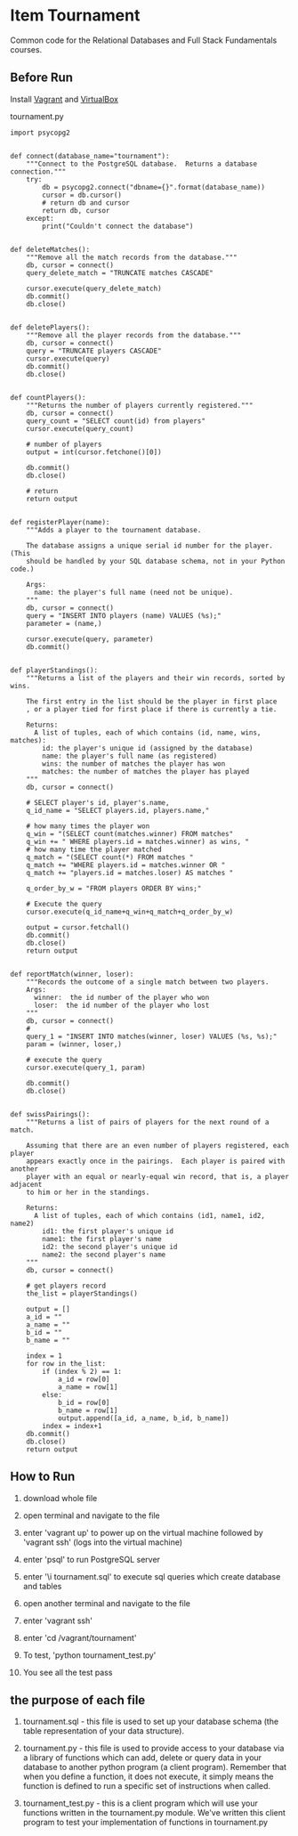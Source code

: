# Item Tournament
Common code for the Relational Databases and Full Stack Fundamentals courses. 

## Before Run
Install [Vagrant](https://www.vagrantup.com/) and [VirtualBox](https://www.virtualbox.org/)

tournament.py
```
import psycopg2


def connect(database_name="tournament"):
    """Connect to the PostgreSQL database.  Returns a database connection."""
    try:
        db = psycopg2.connect("dbname={}".format(database_name))
        cursor = db.cursor()
        # return db and cursor
        return db, cursor
    except:
        print("Couldn't connect the database")


def deleteMatches():
    """Remove all the match records from the database."""
    db, cursor = connect()
    query_delete_match = "TRUNCATE matches CASCADE"

    cursor.execute(query_delete_match)
    db.commit()
    db.close()


def deletePlayers():
    """Remove all the player records from the database."""
    db, cursor = connect()
    query = "TRUNCATE players CASCADE"
    cursor.execute(query)
    db.commit()
    db.close()


def countPlayers():
    """Returns the number of players currently registered."""
    db, cursor = connect()
    query_count = "SELECT count(id) from players"
    cursor.execute(query_count)

    # number of players
    output = int(cursor.fetchone()[0])

    db.commit()
    db.close()

    # return
    return output


def registerPlayer(name):
    """Adds a player to the tournament database.

    The database assigns a unique serial id number for the player.  (This
    should be handled by your SQL database schema, not in your Python code.)

    Args:
      name: the player's full name (need not be unique).
    """
    db, cursor = connect()
    query = "INSERT INTO players (name) VALUES (%s);"
    parameter = (name,)

    cursor.execute(query, parameter)
    db.commit()


def playerStandings():
    """Returns a list of the players and their win records, sorted by wins.

    The first entry in the list should be the player in first place
    , or a player tied for first place if there is currently a tie.

    Returns:
      A list of tuples, each of which contains (id, name, wins, matches):
        id: the player's unique id (assigned by the database)
        name: the player's full name (as registered)
        wins: the number of matches the player has won
        matches: the number of matches the player has played
    """
    db, cursor = connect()

    # SELECT player's id, player's.name,
    q_id_name = "SELECT players.id, players.name,"

    # how many times the player won
    q_win = "(SELECT count(matches.winner) FROM matches"
    q_win += " WHERE players.id = matches.winner) as wins, "
    # how many time the player matched
    q_match = "(SELECT count(*) FROM matches "
    q_match += "WHERE players.id = matches.winner OR "
    q_match += "players.id = matches.loser) AS matches "

    q_order_by_w = "FROM players ORDER BY wins;"

    # Execute the query
    cursor.execute(q_id_name+q_win+q_match+q_order_by_w)

    output = cursor.fetchall()
    db.commit()
    db.close()
    return output


def reportMatch(winner, loser):
    """Records the outcome of a single match between two players.
    Args:
      winner:  the id number of the player who won
      loser:  the id number of the player who lost
    """
    db, cursor = connect()
    #
    query_1 = "INSERT INTO matches(winner, loser) VALUES (%s, %s);"
    param = (winner, loser,)

    # execute the query
    cursor.execute(query_1, param)

    db.commit()
    db.close()


def swissPairings():
    """Returns a list of pairs of players for the next round of a match.

    Assuming that there are an even number of players registered, each player
    appears exactly once in the pairings.  Each player is paired with another
    player with an equal or nearly-equal win record, that is, a player adjacent
    to him or her in the standings.

    Returns:
      A list of tuples, each of which contains (id1, name1, id2, name2)
        id1: the first player's unique id
        name1: the first player's name
        id2: the second player's unique id
        name2: the second player's name
    """
    db, cursor = connect()

    # get players record
    the_list = playerStandings()

    output = []
    a_id = ""
    a_name = ""
    b_id = ""
    b_name = ""

    index = 1
    for row in the_list:
        if (index % 2) == 1:
            a_id = row[0]
            a_name = row[1]
        else:
            b_id = row[0]
            b_name = row[1]
            output.append([a_id, a_name, b_id, b_name])
        index = index+1
    db.commit()
    db.close()
    return output
```

## How to Run
1. download whole file

2. open terminal and navigate to the file

3. enter 'vagrant up' to power up on the virtual machine followed by 'vagrant ssh' (logs into the virtual machine)

3. enter 'psql' to run PostgreSQL server

4. enter '\i tournament.sql' to execute sql queries which create database and tables

5. open another terminal and navigate to the file

6. enter 'vagrant ssh' 

7. enter 'cd /vagrant/tournament'

8. To test, 'python tournament_test.py'

9. You see all the test pass

## the purpose of each file 
1. tournament.sql  - this file is used to set up your database schema (the table representation of your data structure).

2. tournament.py - this file is used to provide access to your database via a library of functions which can add, delete or query data in your database to another python program (a client program). Remember that when you define a function, it does not execute, it simply means the function is defined to run a specific set of instructions when called.

3. tournament_test.py - this is a client program which will use your functions written in the tournament.py module. We've written this client program to test your implementation of functions in tournament.py
